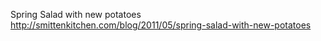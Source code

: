 Spring Salad with new potatoes	http://smittenkitchen.com/blog/2011/05/spring-salad-with-new-potatoes
